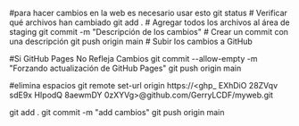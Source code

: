 
#para hacer cambios en la web es necesario usar esto 
git status                         # Verificar qué archivos han cambiado
git add .                           # Agregar todos los archivos al área de staging
git commit -m "Descripción de los cambios"  # Crear un commit con una descripción
git push origin main                # Subir los cambios a GitHub


#Si GitHub Pages No Refleja Cambios
git commit --allow-empty -m "Forzando actualización de GitHub Pages"
git push origin main


#elimina espacios
git remote set-url origin https://<ghp_ EXhDiO 28ZVqv sdE9x HIpodQ 8aewmDY 0zXYVg>@github.com/GerryLCDF/myweb.git


git add .
git commit -m "add cambios"
git push origin main
